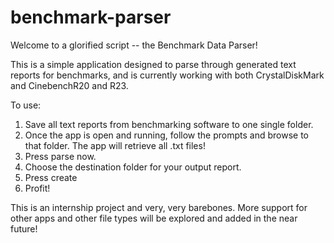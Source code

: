 # benchmark-parser

Welcome to a glorified script -- the Benchmark Data Parser!

This is a simple application designed to parse through generated text reports for benchmarks, and is currently working with both CrystalDiskMark and CinebenchR20 and R23.

To use:

1. Save all text reports from benchmarking software to one single folder.
2. Once the app is open and running, follow the prompts and browse to that folder. The app will retrieve all .txt files!
3. Press parse now.
4. Choose the destination folder for your output report.
5. Press create
6. Profit!

This is an internship project and very, very barebones. More support for other apps and other file types will be explored and added in the near future!

